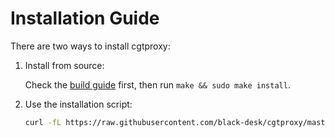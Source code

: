 # Installation Guide

There are two ways to install cgtproxy:

1. Install from source:

   Check the [build guide](./build.md) first,
   then run `make && sudo make install`.

2. Use the installation script:

   ```bash
   curl -fL https://raw.githubusercontent.com/black-desk/cgtproxy/master/scripts/get.sh | bash
   ```
